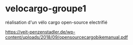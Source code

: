 # velocargo-groupe1
réalisation d'un vélo cargo open-source electrifié


https://veit-penzenstadler.de/wp-content/uploads/2018/09/opensourcecargobikemanual.pdf
